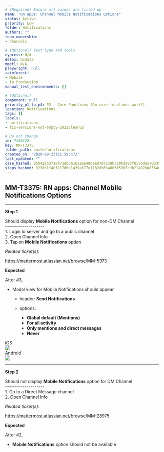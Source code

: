 ```yaml
---
# (Required) Ensure all values are filled up
name: "RN apps: Channel Mobile Notifications Options"
status: Active
priority: Low
folder: Notifications
authors: ""
team_ownership: 
- Channels

# (Optional) Test type and tools
cypress: N/A
detox: Update
mmctl: N/A
playwright: null
rainforest: 
- Mobile
- in Production
manual_test_environments: []

# (Optional)
component: null
priority_p1_to_p4: P2 - Core Functions (Do core functions work?)
location: Notifications
tags: []
labels: 
- notifications
- fix-versions-not-empty-2022cleanup

# Do not change
id: 7136722
key: MM-T3375
folder_path: suite/notifications
created_on: "2020-09-23T21:59:47Z"
last_updated: ""
case_hashed: 85b428b3718472eb5a16a2ee490aed787259b720bda93f8576de57033988e591c208dbe3fcf520faf8c5becc86d2ff80
steps_hashed: 3238d1f4df217dbe1439af77e11828b6b4606f5367cdb22497b08364099b0a294a409e1207f0e115f292613ed3233618
---
```


## MM-T3375: RN apps: Channel Mobile Notifications Options

---

**Step 1**

Should display **Mobile Notifications** option for non-DM Channel\
\--------------------\
1\. Login to server and go to a public channel\
2\. Open Channel Info\
3\. Tap on **Mobile Notifications** option

_Related ticket(s):_

<https://mattermost.atlassian.net/browse/MM-5973>

**Expected**

After #3,

- Modal view for Mobile Notifications should appear

  - header: **Send Notifications**

  - options:

    - **Global default (Mentions)**
    - **For all activity**
    - **Only mentions and direct messages**
    - **Never**

iOS\
![](https://smartbear-tm4j-prod-us-west-2-attachment-rich-text.s3.us-west-2.amazonaws.com/embedded-f3277290f945470c4add5d21ef3dc7ca7b74388fc7152bfb6b99ae58c66a95a8-1600898160929-IMG_0285.PNG)\
Android\
![](https://smartbear-tm4j-prod-us-west-2-attachment-rich-text.s3.us-west-2.amazonaws.com/embedded-f3277290f945470c4add5d21ef3dc7ca7b74388fc7152bfb6b99ae58c66a95a8-1600898178134-image-5cc7a680-b6ea-4400-81c3-2ac7c306e391.jpg)

---

**Step 2**

Should not display **Mobile Notifications** option for DM Channel\
\--------------------\
1\. Go to a Direct Message channel\
2\. Open Channel Info

_Related ticket(s):_

<https://mattermost.atlassian.net/browse/MM-28975>

**Expected**

After #2,

- **Mobile Notifications** option should not be available
